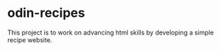 # odin-recipes

This project is to work on advancing html skills by developing a simple recipe website.